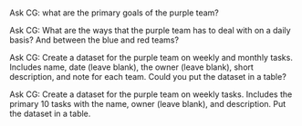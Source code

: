 # 

Ask CG: what are the primary goals of the purple team?

Ask CG: What are the ways that the purple team has to deal with on a daily basis? And between the blue and red teams?

Ask CG: Create a dataset for the purple team on weekly and monthly tasks. Includes name, date (leave blank), the owner (leave blank), short description, and note for each team. Could you put the dataset in a table?

Ask CG: Create a dataset for the purple team on weekly tasks. Includes the primary 10 tasks with the name, owner (leave blank), and description. Put the dataset in a table.
